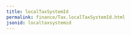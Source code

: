 ```yaml
---
title: localTaxSystemId
permalink: finance/Tax.localTaxSystemId.html
jsonid: localtaxsystemid
---
```

